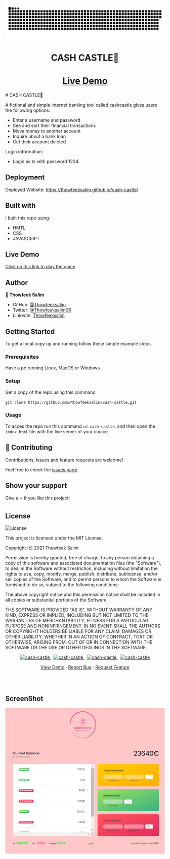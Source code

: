
<a href=#><img src="snake.svg"></a>
<br>
<h1 align="center"> <strong> CASH CASTLE🤑 </strong> </h1> 
<h1 align="center"><a href="https://thowfeeksalim.github.io/cash-castle">Live Demo</a></h1>
#  CASH CASTLE🤑

A fictional and simple internet banking tool called cashcastle gives users the following options:


- Enter a username and password 
- See and sort their financial transactions
- Move money to another account 
- Inquire about a bank loan 
- Get their account deleted



Login information:
- Login as ts with password 1234.


## Deployment

Deployed Website: https://thowfeeksalim.github.io/cash-castle/



<!-- ![screenshot](screenshot.png) -->

## Built with

I built this repo using:

 - HMTL
 - CSS
 - JAVASCRIPT

## Live Demo

[Click on this link to play the game](https://github.com/thowfeeksalim/cash-castle)

 ## Author

👤 **Thowfeek Salim**

- GitHub: [@Thowfeeksalim](https://github.com/thowfeeksalim)
- Twitter: [@Thowfeeksalim06](https://twitter.com/thowfeeksalim6) 
- LinkedIn: [Thowfeeksalim](https://www.linkedin.com/in/thowfeek-salim-294760211) 

## Getting Started

To get a local copy up and running follow these simple example steps.

### Prerequisites

Have a pc running Linux, MacOS or Windows.

### Setup

Get a copy of the repo using this command

`git clone https://github.com/thowfeeksalim/cash-castle.git`

### Usage

To acces the repo run this command `cd cash-castle`, and then open the `index.html` file with the live server of your choice.


## 🤝 Contributing

Contributions, issues and feature requests are welcome!

Feel free to check the [issues page](https://github.com/thowfeeksalim/cash-castle/issues).

## Show your support

Give a ⭐️ if you like this project!

## License

![License](https://img.shields.io/badge/license-MIT%20License-blue.svg)

This project is licensed under the MIT License.

Copyright (c) 2021 Thowfeek Salim

Permission is hereby granted, free of charge, to any person obtaining a copy
of this software and associated documentation files (the "Software"), to deal
in the Software without restriction, including without limitation the rights
to use, copy, modify, merge, publish, distribute, sublicense, and/or sell
copies of the Software, and to permit persons to whom the Software is
furnished to do so, subject to the following conditions:

The above copyright notice and this permission notice shall be included in all
copies or substantial portions of the Software.

THE SOFTWARE IS PROVIDED "AS IS", WITHOUT WARRANTY OF ANY KIND, EXPRESS OR
IMPLIED, INCLUDING BUT NOT LIMITED TO THE WARRANTIES OF MERCHANTABILITY,
FITNESS FOR A PARTICULAR PURPOSE AND NONINFRINGEMENT. IN NO EVENT SHALL THE
AUTHORS OR COPYRIGHT HOLDERS BE LIABLE FOR ANY CLAIM, DAMAGES OR OTHER
LIABILITY, WHETHER IN AN ACTION OF CONTRACT, TORT OR OTHERWISE, ARISING FROM,
OUT OF OR IN CONNECTION WITH THE SOFTWARE OR THE USE OR OTHER DEALINGS IN THE
SOFTWARE.



                                            
<p align="center">                   
<a href="https://github.com/thowfeeksalim/cash-castle/fork" target="blank">            
<img src="https://img.shields.io/github/forks/thowfeeksalim/cash-castle?style=flat-square" alt="cash-castle"/>
</a>&nbsp;
<a href="https://github.com/thowfeeksalim/cash-castle/stargazers" target="blank">
<img src="https://img.shields.io/github/stars/thowfeeksalim/cash-castle?style=flat-square" alt="cash-castle"/>
</a>&nbsp;
<a href="https://github.com/thowfeeksalim/cash-castle/issues" target="blank">
<img src="https://img.shields.io/github/issues/thowfeeksalim/cash-castle?style=flat-square" alt="cash-castle"/>
</a>&nbsp;
<a href="https://github.com/thowfeeksalim/cash-castle/pulls" target="blank">
<img src="https://img.shields.io/github/issues-pr/thowfeeksalim/cash-castle?style=flat-square" alt="cash-castle"/>
</a>
</p>
 
<p align="center">
  <a href="https://thowfeeksalim.github.io/cash-castle" target="blank">View Demo</a>
  ·
  <a href="https://github.com/thowfeeksalim/cash-castle/issues/new/choose">Report Bug</a>
  ·
  <a href="https://github.com/thowfeeksalim/cash-castle/issues/new/choose">Request Feature</a>
</p>
<br>
<br>

## ScreenShot

<img align="center" width="" src="demo.png">
